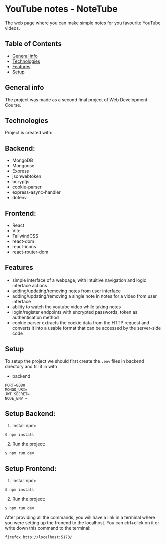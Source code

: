 # YouTube notes - NoteTube

The web page where you can make simple notes for you favourite YouTube videos.

## Table of Contents

- [General info](#general-info)
- [Technologies](#technologies)
- [Features](#features)
- [Setup](#setup)

## General info

The project was made as a second final project of Web Development Course.

## Technologies

Project is created with:

## Backend:

- MongoDB
- Mongoose
- Express
- jsonwebtoken
- bcryptjs
- cookie-parser
- express-async-handler
- dotenv

## Frontend:

- React
- Vite
- TailwindCSS
- react-dom
- react-icons
- react-router-dom

## Features

- simple interface of a webpage, with intuitive navigation and logic interface actions
- adding/updating/removing notes from user interface
- adding/updating/removing a single note in notes for a video from user interface
- ability to watch the youtube video while taking notes
- login/register endpoints with encrypted passwords, token as authentication method
- cookie parser extracts the cookie data from the HTTP request and converts it into a usable format that can be accessed by the server-side code

## Setup

To setup the project we should first create the `.env` files in backend directory and fill it in with

- backend

```
PORT=8080
MONGO_URI=
JWT_SECRET=
NODE_ENV =

```

## Setup Backend:

1. Install npm:

```
$ npm install

```

2. Run the project:

```
$ npm run dev
```

## Setup Frontend:

1. Install npm:

```
$ npm install

```

2. Run the project:

```
$ npm run dev
```

After providing all the commands, you will have a link in a terminal where you were setting up the fronend to the localhost. You can ctrl+click on it or write down this command to the terminal:

```
firefox http://localhost:5173/
```
